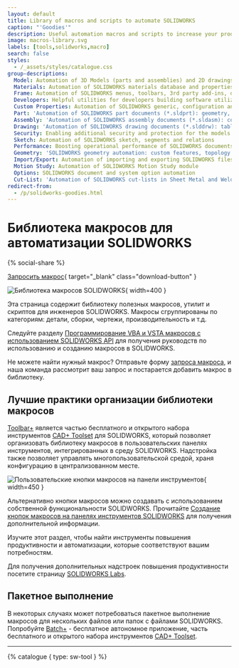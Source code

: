 ```yaml
---
layout: default
title: Library of macros and scripts to automate SOLIDWORKS
caption: "'Goodies'"
description: Useful automation macros and scripts to increase your productivity when working in SOLIDWORKS
image: macros-library.svg
labels: [tools,solidworks,macro]
search: false
styles:
  - /_assets/styles/catalogue.css
group-descriptions:
  Model: Automation of 3D Models (parts and assemblies) and 2D drawings
  Materials: Automation of SOLIDWORKS materials database and properties in parts
  Frame: Automation of SOLIDWORKS menus, toolbars, 3rd party add-ins, documents management
  Developers: Helpful utilities for developers building software utilizing SOLIDWORKS API
  Custom Properties: Automation of SOLIDWORKS generic, configuration and cut-list custom properties
  Part: 'Automation of SOLIDWORKS part documents (*.sldprt): geometry, feature tree'
  Assembly: 'Automation of SOLIDWORKS assembly documents (*.sldasm): components, mates'
  Drawing: 'Automation of SOLIDWORKS drawing documents (*.slddrw): tables, views, sheets'
  Security: Enabling additional security and protection for the models and applications using SOLIDWORKS API
  Sketch: Automation of SOLIDWORKS sketch, segments and relations
  Performance: Boosting operational performance of SOLIDWORKS documents and application
  Geometry: 'SOLIDWORKS geometry automation: custom features, topology optimization'
  Import/Export: Automation of importing and exporting SOLIDWORKS files to different formats
  Motion Study: Automation of SOLIDWORKS Motion Study module
  Options: SOLIDWORKS document and system option automation
  Cut-List: 'Automation of SOLIDWORKS cut-lists in Sheet Metal and Weldment parts and drawings'
redirect-from:
  - /p/solidworks-goodies.html
---
```

# Библиотека макросов для автоматизации SOLIDWORKS
{% social-share %}

[Запросить макрос](https://github.com/xarial/codestack/issues/new?labels=macro-request){ target="_blank" class="download-button" }

![Библиотека макросов SOLIDWORKS](macros-library.svg){ width=400 }

Эта страница содержит библиотеку полезных макросов, утилит и скриптов для инженеров SOLIDWORKS. Макросы сгруппированы по категориям: детали, сборки, чертежи, производительность и т.д.

Следуйте разделу [Программирование VBA и VSTA макросов с использованием SOLIDWORKS API](/solidworks-api/getting-started/macros/) для получения руководств по использованию и созданию макросов в SOLIDWORKS.

Не можете найти нужный макрос? Отправьте форму [запроса макроса](https://github.com/xarial/codestack/issues/new?labels=macro-request), и наша команда рассмотрит ваш запрос и постарается добавить макрос в библиотеку.

## Лучшие практики организации библиотеки макросов

[Toolbar+](https://cadplus.xarial.com/toolbar/) является частью бесплатного и открытого набора инструментов [CAD+ Toolset](https://cadplus.xarial.com/) для SOLIDWORKS, который позволяет организовать библиотеку макросов в пользовательских панелях инструментов, интегрированных в среду SOLIDWORKS. Надстройка также позволяет управлять многопользовательской средой, храня конфигурацию в централизованном месте.

![Пользовательские кнопки макросов на панели инструментов](macro-library-toolbar.png){ width=450 }

Альтернативно кнопки макросов можно создавать с использованием собственной функциональности SOLIDWORKS. Прочитайте [Создание кнопок макросов на панелях инструментов SOLIDWORKS](/solidworks-api/getting-started/macros/macro-buttons/) для получения дополнительной информации.

Изучите этот раздел, чтобы найти инструменты повышения продуктивности и автоматизации, которые соответствуют вашим потребностям.

Для получения дополнительных надстроек повышения продуктивности посетите страницу [SOLIDWORKS Labs](/labs/solidworks/).

## Пакетное выполнение

В некоторых случаях может потребоваться пакетное выполнение макросов для нескольких файлов или папок с файлами SOLIDWORKS. Попробуйте [Batch+](https://cadplus.xarial.com/batch/) - бесплатное автономное приложение, часть бесплатного и открытого набора инструментов [CAD+ Toolset](https://cadplus.xarial.com/).

---
{% catalogue { type: sw-tool } %}
